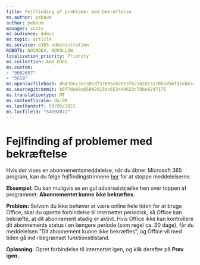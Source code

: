 ```yaml
---
title: Fejlfinding af problemer med bekræftelse
ms.author: pebaum
author: pebaum
manager: scotv
ms.audience: Admin
ms.topic: article
ms.service: o365-administration
ROBOTS: NOINDEX, NOFOLLOW
localization_priority: Priority
ms.collection: Adm_O365
ms.custom:
- "9002657"
- "5619"
ms.openlocfilehash: 0b439ec3ec305df37095cb2013f62742d13170bad5bfd1ebb3d8967fc4ca02af
ms.sourcegitcommit: b5f7da89a650d2915dc652449623c78be6247175
ms.translationtype: MT
ms.contentlocale: da-DK
ms.lasthandoff: 08/05/2021
ms.locfileid: "54092872"
---
```

# <a name="troubleshoot-verification-issues"></a>Fejlfinding af problemer med bekræftelse

Hvis der vises en abonnementsmeddelelse, når du åbner Microsoft 365 program, kan du følge fejlfindingstrinnene [her](https://support.office.com/article/a-subscription-notice-appears-when-i-open-a-microsoft-365-application-4cabe32c-f594-4c0e-9191-3d3ade10cceb) for at stoppe meddelelserne.

**Eksempel:** Du kan muligvis se en gul advarselsbjælke hen over toppen af programmet: **Abonnementet kunne ikke bekræftes.**

**Problem:** Selvom du ikke behøver at være online hele tiden for at bruge Office, skal du oprette forbindelse til internettet periodisk, så Office kan bekræfte, at dit abonnement stadig er aktivt. Hvis Office ikke kan kontrollere dit abonnements status i en længere periode (som regel ca. 30 dage), får du meddelelsen "Dit abonnement kunne ikke bekræftes", og Office vil med tiden gå ind i begrænset funktionstilstand.

**Opløsning:** Opret forbindelse til internettet igen, og klik derefter på **Prøv igen.**
